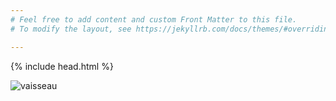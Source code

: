 ```yaml
---
# Feel free to add content and custom Front Matter to this file.
# To modify the layout, see https://jekyllrb.com/docs/themes/#overriding-theme-defaults

---
```

{% include head.html %}

<div>
    <img src="/assets/Vaisseau.jpg" alt="vaisseau" usemap="#vaisseau" id="vaisseau_img">
    <map name="vaisseau" id="vaisseau">
        <area shape="rect" coords="284,650,568,779" alt="personnages" href="personnages.html" />
        <area shape="rect" coords="619,1071,889,1197" alt="geographie" href="geographie.html" />
        <area shape="rect" coords="1320,1060,1626,1185" alt="temps_universel" href="temps_universel.html" />
        <area shape="rect" coords="1686,634,1968,759" alt="especes" href="especes.html" />
    </map>
</div>
